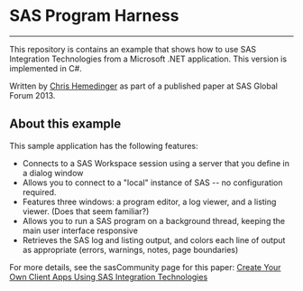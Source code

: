 # SAS Program Harness
***
This repository is contains an example that shows 
how to use SAS Integration Technologies from a Microsoft .NET
application.  This version is implemented in C#.

Written by [Chris Hemedinger](http://blogs.sas.com/content/sasdummy) as part of
a published paper at SAS Global Forum 2013.

## About this example
This sample application has the following features:
- Connects to a SAS Workspace session using a server that you define in a dialog window
- Allows you to connect to a "local" instance of SAS -- no configuration required.
- Features three windows: a program editor, a log viewer, and a listing viewer.  (Does that seem familiar?)
- Allows you to run a SAS program on a background thread, keeping the main user interface responsive
- Retrieves the SAS log and listing output, and colors each line of output as appropriate (errors, warnings, notes, page boundaries)

For more details, see the sasCommunity page for this paper:
[Create Your Own Client Apps Using SAS Integration Technologies](http://www.sascommunity.org/wiki/Create_Your_Own_Client_Apps_Using_SAS_Integration_Technologies)


